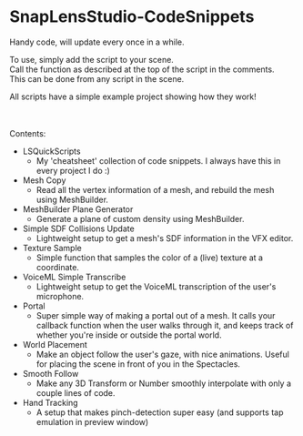 # SnapLensStudio-CodeSnippets
Handy code, will update every once in a while.

To use, simply add the script to your scene.<br/>
Call the function as described at the top of the script in the comments.<br/>
This can be done from any script in the scene.

All scripts have a simple example project showing how they work!<br/><br/><br/>

Contents:
- LSQuickScripts
  - My 'cheatsheet' collection of code snippets. I always have this in every project I do :)
- Mesh Copy
  - Read all the vertex information of a mesh, and rebuild the mesh using MeshBuilder.
- MeshBuilder Plane Generator
  - Generate a plane of custom density using MeshBuilder.
- Simple SDF Collisions Update
  - Lightweight setup to get a mesh's SDF information in the VFX editor.
- Texture Sample
  - Simple function that samples the color of a (live) texture at a coordinate.
- VoiceML Simple Transcribe
  - Lightweight setup to get the VoiceML transcription of the user's microphone.
- Portal
  - Super simple way of making a portal out of a mesh. It calls your callback function when the user walks through it, and keeps track of whether you're inside or outside the portal world.
- World Placement
  - Make an object follow the user's gaze, with nice animations. Useful for placing the scene in front of you in the Spectacles.
- Smooth Follow
  - Make any 3D Transform or Number smoothly interpolate with only a couple lines of code.
- Hand Tracking
  - A setup that makes pinch-detection super easy (and supports tap emulation in preview window)
